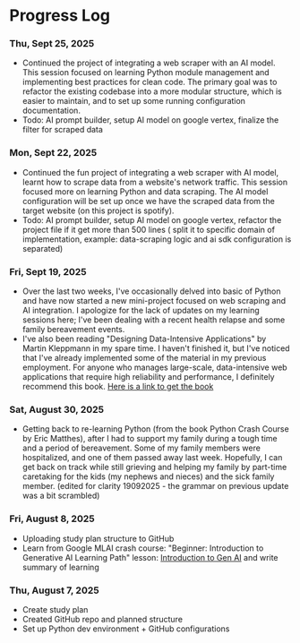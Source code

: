 # Progress Log

### Thu, Sept 25, 2025
- Continued the project of integrating a web scraper with an AI model. This session focused on learning Python module management and implementing best practices for clean code. The primary goal was to refactor the existing codebase into a more modular structure, which is easier to maintain, and to set up some running configuration documentation.
- Todo: AI prompt builder, setup AI model on google vertex, finalize the filter for scraped data

### Mon, Sept 22, 2025

- Continued the fun project of integrating a web scraper with AI model, learnt how to scrape data from a website's
  network traffic. This session focused more on learning Python and data scraping. The AI model configuration will be
  set up once we have the scraped data from the target website (on this project is spotify).
- Todo: AI prompt builder, setup AI model on google vertex, refactor the project file if it get more than 500 lines (
  split it to specific domain of implementation, example: data-scraping logic and ai sdk configuration is separated)

### Fri, Sept 19, 2025

- Over the last two weeks, I've occasionally delved into basic of Python and have now started a new mini-project focused
  on web scraping and AI integration. I apologize for the lack of updates on my learning sessions here; I've been
  dealing with a recent health relapse and some family bereavement events.
- I've also been reading "Designing Data-Intensive Applications" by Martin Kleppmann in my spare time. I haven't
  finished it, but I've noticed that I've already implemented some of the material in my previous employment. For anyone
  who manages large-scale, data-intensive web applications that require high reliability and performance, I definitely
  recommend this
  book. [Here is a link to get the book](https://www.amazon.com/gp/product/B06XPJML5D?ref=knfdg_R_pape_pew)

### Sat, August 30, 2025

- Getting back to re-learning Python (from the book Python Crash Course by Eric Matthes), after I had to support my
  family during a tough time and a period of bereavement. Some of my family members were hospitalized, and one of them
  passed away last week. Hopefully, I can get back on track while still grieving and helping my family by part-time
  caretaking for the kids (my nephews and nieces) and the sick family member. (edited for clarity 19092025 - the grammar
  on previous update was a bit scrambled)

### Fri, August 8, 2025

- Uploading study plan structure to GitHub
- Learn from Google MLAI crash course: "Beginner: Introduction to Generative AI Learning Path"
  lesson: [Introduction to Gen AI](https://www.cloudskillsboost.google/paths/118?utm_source=cgc&utm_medium=website&utm_campaign=evergreen)
  and write summary of learning

### Thu, August 7, 2025

- Create study plan
- Created GitHub repo and planned structure
- Set up Python dev environment + GitHub configurations